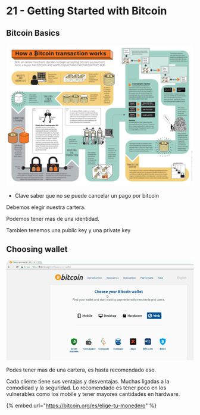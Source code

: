 # 21 - Getting Started with Bitcoin

## Bitcoin Basics

![](../../.gitbook/assets/imagen%20%28345%29.png)

* Clave saber que no se puede cancelar un pago por bitcoin

Debemos elegir nuestra cartera.

Podemos tener mas de una identidad. 

Tambien tenemos una public key y una private key

## Choosing wallet

![](../../.gitbook/assets/imagen%20%28335%29.png)

Podes tener mas de una cartera, es hasta recomendado eso.

Cada cliente tiene sus ventajas y desventajas. Muchas ligadas a la comodidad y la seguridad. Lo recomendado es tener poco en los vulnerables como los mobile y tener mayores cantidades en hardware.

{% embed url="https://bitcoin.org/es/elige-tu-monedero" %}





